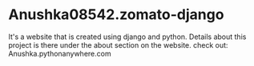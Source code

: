 # Anushka08542.zomato-django
It's a website that is created using django and python. Details about this project is there under the about section on the website.
check out: Anushka.pythonanywhere.com
